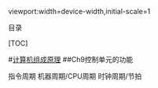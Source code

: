 viewport:width=device-width,initial-scale=1

目录

[TOC]

#[计算机组成原理](...)
##Ch9控制单元的功能

指令周期
机器周期/CPU周期
时钟周期/节拍
